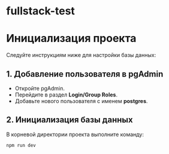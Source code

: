 # fullstack-test
# Инициализация проекта

Следуйте инструкциям ниже для настройки базы данных:

## 1. Добавление пользователя в pgAdmin

- Откройте pgAdmin.
- Перейдите в раздел **Login/Group Roles**.
- Добавьте нового пользователя с именем **postgres**.

## 2. Инициализация базы данных

В корневой директории проекта выполните команду:

```bash
npm run dev
